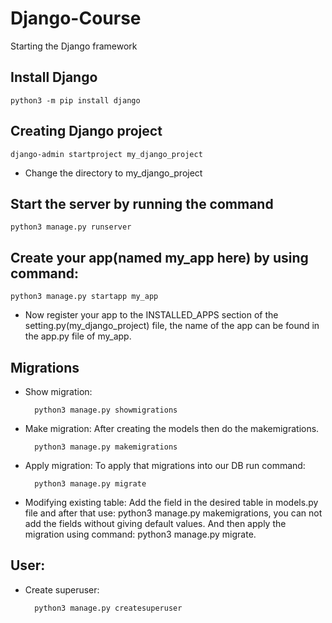 # Django-Course
Starting the Django framework

## Install Django
    python3 -m pip install django

## Creating Django project
    django-admin startproject my_django_project
- Change the directory to my_django_project

## Start the server by running the command
    python3 manage.py runserver

## Create your app(named my_app here) by using command:
    python3 manage.py startapp my_app
- Now register your app to the INSTALLED_APPS section of the setting.py(my_django_project) file, the name of the app can be found in the app.py file of my_app.

## Migrations
- Show migration:

        python3 manage.py showmigrations
- Make migration:
    After creating the models then do the makemigrations.
  
        python3 manage.py makemigrations
- Apply migration:
    To apply that migrations into our DB run command:
  
        python3 manage.py migrate
- Modifying existing table:
  Add the field in the desired table in models.py file and after that use: python3 manage.py makemigrations, you can not add the fields without giving default values. And then apply the migration using command: python3 manage.py migrate.

## User:
- Create superuser:

        python3 manage.py createsuperuser

